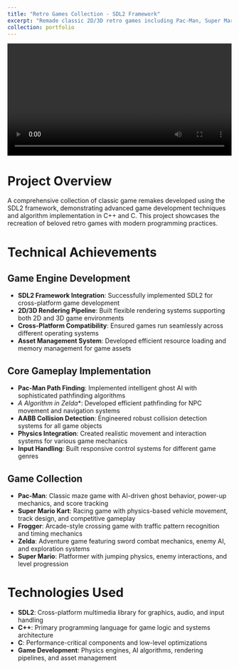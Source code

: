 ```yaml
---
title: "Retro Games Collection - SDL2 Framework"
excerpt: "Remade classic 2D/3D retro games including Pac-Man, Super Mario Kart, and Zelda using SDL2 framework with advanced gameplay algorithms.<br/><img src='/images/game_pacman.png'>"
collection: portfolio
---
```


<video width="100%" controls>
    <source src="/files/OtherGame.mp4" type="video/mp4">
    Your browser does not support the video tag.
</video>

Project Overview
======
A comprehensive collection of classic game remakes developed using the SDL2 framework, demonstrating advanced game development techniques and algorithm implementation in C++ and C. This project showcases the recreation of beloved retro games with modern programming practices.

Technical Achievements
======

Game Engine Development
------
- **SDL2 Framework Integration**: Successfully implemented SDL2 for cross-platform game development
- **2D/3D Rendering Pipeline**: Built flexible rendering systems supporting both 2D and 3D game environments
- **Cross-Platform Compatibility**: Ensured games run seamlessly across different operating systems
- **Asset Management System**: Developed efficient resource loading and memory management for game assets

Core Gameplay Implementation
------
- **Pac-Man Path Finding**: Implemented intelligent ghost AI with sophisticated pathfinding algorithms
- **A* Algorithm in Zelda**: Developed efficient pathfinding for NPC movement and navigation systems
- **AABB Collision Detection**: Engineered robust collision detection systems for all game objects
- **Physics Integration**: Created realistic movement and interaction systems for various game mechanics
- **Input Handling**: Built responsive control systems for different game genres

Game Collection
------
- **Pac-Man**: Classic maze game with AI-driven ghost behavior, power-up mechanics, and score tracking
- **Super Mario Kart**: Racing game with physics-based vehicle movement, track design, and competitive gameplay
- **Frogger**: Arcade-style crossing game with traffic pattern recognition and timing mechanics
- **Zelda**: Adventure game featuring sword combat mechanics, enemy AI, and exploration systems
- **Super Mario**: Platformer with jumping physics, enemy interactions, and level progression

Technologies Used
======
- **SDL2**: Cross-platform multimedia library for graphics, audio, and input handling
- **C++**: Primary programming language for game logic and systems architecture
- **C**: Performance-critical components and low-level optimizations
- **Game Development**: Physics engines, AI algorithms, rendering pipelines, and asset management
